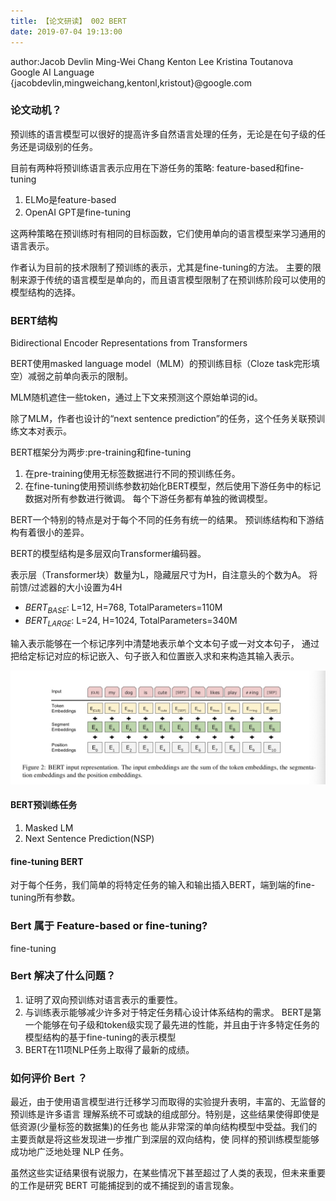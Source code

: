 ```yaml
---
title: 【论文研读】 002 BERT
date: 2019-07-04 19:13:00
---
```


author:Jacob Devlin Ming-Wei Chang Kenton Lee Kristina Toutanova  
Google AI Language  
{jacobdevlin,mingweichang,kentonl,kristout}@google.com  


### 论文动机？

预训练的语言模型可以很好的提高许多自然语言处理的任务，无论是在句子级的任务还是词级别的任务。

目前有两种将预训练语言表示应用在下游任务的策略: feature-based和fine-tuning
1. ELMo是feature-based
2. OpenAI GPT是fine-tuning

这两种策略在预训练时有相同的目标函数，它们使用单向的语言模型来学习通用的语言表示。


作者认为目前的技术限制了预训练的表示，尤其是fine-tuning的方法。
主要的限制来源于传统的语言模型是单向的，而且语言模型限制了在预训练阶段可以使用的模型结构的选择。


### BERT结构
Bidirectional Encoder Representations from Transformers

BERT使用masked language model（MLM）的预训练目标（Cloze task完形填空）减弱之前单向表示的限制。

MLM随机遮住一些token，通过上下文来预测这个原始单词的id。

除了MLM，作者也设计的“next sentence prediction”的任务，这个任务关联预训练文本对表示。


BERT框架分为两步:pre-training和fine-tuning
1. 在pre-training使用无标签数据进行不同的预训练任务。
2. 在fine-tuning使用预训练参数初始化BERT模型，然后使用下游任务中的标记数据对所有参数进行微调。
每个下游任务都有单独的微调模型。


BERT一个特别的特点是对于每个不同的任务有统一的结果。
预训练结构和下游结构有着很小的差异。


BERT的模型结构是多层双向Transformer编码器。

表示层（Transformer块）数量为L，隐藏层尺寸为H，自注意头的个数为A。
将前馈/过滤器的大小设置为4H

* $BERT_{BASE}$: L=12, H=768, TotalParameters=110M
* $BERT_{LARGE}$: L=24, H=1024, TotalParameters=340M


输入表示能够在一个标记序列中清楚地表示单个文本句子或一对文本句子，
通过把给定标记对应的标记嵌入、句子嵌入和位置嵌入求和来构造其输入表示。

![ml-02-3](/images/DL-images/bert-input.jpg)


#### BERT预训练任务

1. Masked LM
2. Next Sentence Prediction(NSP)


#### fine-tuning BERT

对于每个任务，我们简单的将特定任务的输入和输出插入BERT，端到端的fine-tuning所有参数。


### Bert 属于  Feature-based or fine-tuning?

fine-tuning


### Bert 解决了什么问题？

1. 证明了双向预训练对语言表示的重要性。
2. 与训练表示能够减少许多对于特定任务精心设计体系结构的需求。
BERT是第一个能够在句子级和token级实现了最先进的性能，并且由于许多特定任务的模型结构的基于fine-tuning的表示模型
3. BERT在11项NLP任务上取得了最新的成绩。


### 如何评价 Bert ？

最近，由于使用语言模型进行迁移学习而取得的实验提升表明，丰富的、无监督的预训练是许多语言 理解系统不可或缺的组成部分。特别是，这些结果使得即使是低资源(少量标签的数据集)的任务也 能从非常深的单向结构模型中受益。我们的主要贡献是将这些发现进一步推广到深层的双向结构，使 同样的预训练模型能够成功地广泛地处理 NLP 任务。

虽然这些实证结果很有说服力，在某些情况下甚至超过了人类的表现，但未来重要的工作是研究 BERT 可能捕捉到的或不捕捉到的语言现象。
